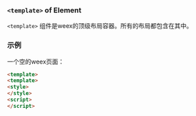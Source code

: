 ### `<template>` of Element
`<template>` 组件是weex的顶级布局容器。所有的布局都包含在其中。

### 示例
一个空的weex页面：
```html
<template>
<template>
<style>
</style>
<script>
</script>
```
